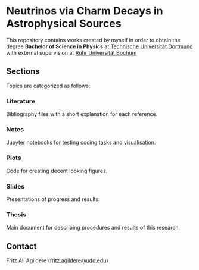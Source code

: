 # Neutrinos via Charm Decays in Astrophysical Sources

This repository contains works created by myself in order to obtain the degree **Bachelor of Science in Physics**
at [Technische Universität Dortmund](https://app.physik.tu-dortmund.de/en/) with external supervision at [Ruhr Universität Bochum](http://www.tp4.ruhr-uni-bochum.de/)

## Sections

Topics are categorized as follows:

### Literature

Bibliography files with a short explanation for each reference.

### Notes

Jupyter notebooks for testing coding tasks and visualisation.

### Plots

Code for creating decent looking figures.

### Slides

Presentations of progress and results.

### Thesis

Main document for describing procedures and results of this research.

## Contact

Fritz Ali Agildere ([fritz.agildere@udo.edu](mailto:fritz.agildere@udo.edu))
